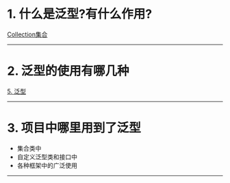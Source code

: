 
# 1. 什么是泛型?有什么作用?

[Collection集合](../../java笔记/Collection集合.md#^f28852)

****
# 2. 泛型的使用有哪几种

[5. 泛型](../../java笔记/Collection集合.md#5.%20泛型)

****
# 3. 项目中哪里用到了泛型

- 集合类中
- 自定义泛型类和接口中
- 各种框架中的广泛使用

****

